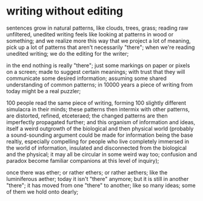 # writing without editing

sentences grow in natural patterns, like clouds, trees, grass; reading raw unfiltered, unedited writing feels like looking at patterns in wood or something; and we realize more this way that we project a lot of meaning, pick up a lot of patterns that aren't necessarily "there"; when we're reading unedited writing; we do the editing for the writer;

in the end nothing is really "there"; just some markings on paper or pixels on a screen; made to suggest certain meanings; with trust that they will communicate some desired information; assuming some shared understanding of common patterns; in 10000 years a piece of writing from today might be a real puzzler;

100 people read the same piece of writing, forming 100 slightly different simulacra in their minds; these patterns then intermix with other patterns, are distorted, refined, etceteraed; the changed patterns are then imperfectly propagated further; and this organism of information and ideas, itself a weird outgrowth of the biological and then physical world (probably a sound-sounding argument could be made for information being the base realtiy, especially compelling for people who live completely immersed in the world of information, insulated and disconnected from the biological and the physical; it may all be circular in some weird way too; confusion and paradox become familiar companions at this level of inquiry);

once there was ether; or rather ethers; or rather aethers; like the luminiferous aether; today it isn't "there" anymore; but it is still in another "there"; it has moved from one "there" to another; like so many ideas; some of them we hold onto dearly;
